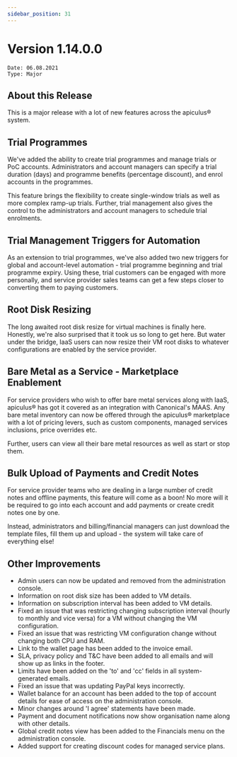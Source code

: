 ```yaml
---
sidebar_position: 31
---
```

# Version 1.14.0.0
```
Date: 06.08.2021
Type: Major
```

## About this Release

This is a major release with a lot of new features across the apiculus® system.

## Trial Programmes

We've added the ability to create trial programmes and manage trials or PoC accounts. Administrators and account managers can specify a trial duration (days) and programme benefits (percentage discount), and enrol accounts in the programmes.

This feature brings the flexibility to create single-window trials as well as more complex ramp-up trials. Further, trial management also gives the control to the administrators and account managers to schedule trial enrolments.

## Trial Management Triggers for Automation

As an extension to trial programmes, we've also added two new triggers for global and account-level automation - trial programme beginning and trial programme expiry. Using these, trial customers can be engaged with more personally, and service provider sales teams can get a few steps closer to converting them to paying customers.

## Root Disk Resizing

The long awaited root disk resize for virtual machines is finally here. Honestly, we're also surprised that it took us so long to get here. But water under the bridge, IaaS users can now resize their VM root disks to whatever configurations are enabled by the service provider.

## Bare Metal as a Service - Marketplace Enablement

For service providers who wish to offer bare metal services along with IaaS, apiculus® has got it covered as an integration with Canonical's MAAS. Any bare metal inventory can now be offered through the apiculus® marketplace with a lot of pricing levers, such as custom components, managed services inclusions, price overrides etc.

Further, users can view all their bare metal resources as well as start or stop them.

## Bulk Upload of Payments and Credit Notes

For service provider teams who are dealing in a large number of credit notes and offline payments, this feature will come as a boon! No more will it be required to go into each account and add payments or create credit notes one by one.

Instead, administrators and billing/financial managers can just download the template files, fill them up and upload - the system will take care of everything else!

## Other Improvements

- Admin users can now be updated and removed from the administration console.
- Information on root disk size has been added to VM details.
- Information on subscription interval has been added to VM details.
- Fixed an issue that was restricting changing subscription interval (hourly to monthly and vice versa) for a VM without changing the VM configuration.
- Fixed an issue that was restricting VM configuration change without changing both CPU and RAM.
- Link to the wallet page has been added to the invoice email.
- SLA, privacy policy and T&C have been added to all emails and will show up as links in the footer.
- Limits have been added on the 'to' and 'cc' fields in all system-generated emails.
- Fixed an issue that was updating PayPal keys incorrectly.
- Wallet balance for an account has been added to the top of account details for ease of access on the administration console.
- Minor changes around 'I agree' statements have been made.
- Payment and document notifications now show organisation name along with other details.
- Global credit notes view has been added to the Financials menu on the administration console.
- Added support for creating discount codes for managed service plans.




